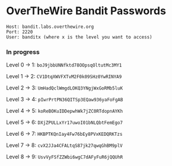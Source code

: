 # OverTheWire Bandit Passwords

```
Host: bandit.labs.overthewire.org  
Port: 2220  
User: banditx (where x is the level you want to access)
```

### In progress

Level 0 -> 1: ```boJ9jbbUNNfktd78OOpsqOltutMc3MY1```

Level 1 -> 2: ```CV1DtqXWVFXTvM2F0k09SHz0YwRINYA9```

Level 2 -> 3: ```UmHadQclWmgdLOKQ3YNgjWxGoRMb5luK```

Level 3 -> 4: ```pIwrPrtPN36QITSp3EQaw936yaFoFgAB```

Level 4 -> 5: ```koReBOKuIDDepwhWk7jZC0RTdopnAYKh```

Level 5 -> 6: ```DXjZPULLxYr17uwoI01bNLQbtFemEgo7```

Level 6 -> 7: ```HKBPTKQnIay4Fw76bEy8PVxKEDQRKTzs```

Level 7 -> 8: ```cvX2JJa4CFALtqS87jk27qwqGhBM9plV```

Level 8 -> 9: ```UsvVyFSfZZWbi6wgC7dAFyFuR6jQQUhR```

